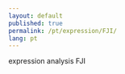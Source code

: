 ```yaml
---
layout: default
published: true
permalink: /pt/expression/FJI/
lang: pt
---
```


expression analysis FJI
